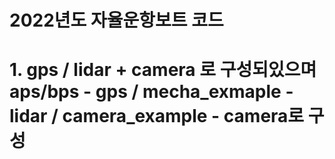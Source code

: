 # 2022년도 자율운항보트 코드
# 1. gps / lidar + camera 로 구성되있으며 aps/bps - gps / mecha_exmaple - lidar / camera_example - camera로 구성

